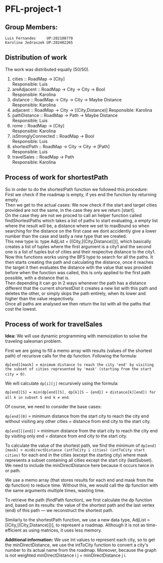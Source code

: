 # PFL-project-1

## Group Members:

    Luis Fernandes     UP:202108770 
    Karolina Jedraszek UP:202402265 

## Distribution of work

The work was distributed equally (50/50).

1. cities :: RoadMap -> [City] <br>
Responsible: Luis 
2. areAdjacent :: RoadMap -> City -> City -> Bool <br>
Responsible: Karolina 
3. distance :: RoadMap -> City -> City -> Maybe Distance <br>
Responsible: Karolina 
4. adjacent :: RoadMap -> City -> [(City,Distance)]
Responsible: Karolina 
5. pathDistance :: RoadMap -> Path -> Maybe Distance <br>
Responsible: Luis
6. rome :: RoadMap -> [City] <br>
Responsible: Karolina 
7. isStronglyConnected :: RoadMap -> Bool <br>
Responsible: Luis
8. shortestPath :: RoadMap -> City -> City -> [Path] <br>
Responsible: Luis
9. travelSales :: RoadMap -> Path <br>
Responsible: Karolina 

## Process of work for shortestPath

So in order to do the shortestPath function we followed this procedure: <br>
First we check if the roadmap is empty, if yes end the function by returning empty. <br>
Then we get to the actual cases: We now check if the start and target cities provided are not the same, in the case they are we return [start]. <br>
On the case they are not we proced to call an helper function called findShortestPaths which takes a list of paths to start evaluating, a empty list where the result will be, a distance where we set to maxBound so when searching for the distance on the first case we dont accidently give a lower number than the case and lastly a new type that we created. <br>
This new type is: type AdjList = [(City,[(City,Distance)])], which basically creates a list of tuples where the first argument is a city1 and the second one is a list of tuples but of cities and their respecitve distance to the city1. <br>
Now this functions works using the BFS type to search for all the paths. It then starts creating the path and calculating the distance, once it reaches the target it then evaluates the distance with the value that was provided before when the function was called, this is only applied to the first path possible, with a distance that is. <br>
Then depending it can go in 2 ways whenever the path has a distance different that the current shortestDist it creates a new list with this path and deletes the other, or simply skips the path entirely, when its lower and higher than the value respectively. <br>
Once all paths are analysed we then return the list with all the paths that cost the lowest. 

## Process of work for travelSales
**Idea:**
We will use dynamic programming with memoization to solve the traveling salesman problem.

First we are going to fill a memo array with results (values of the shortest path) of recurisve calls for the dp function.
Following the formula:

`dp[end][mask] = minimum distance to reach the city 'end' by visiting the subset of cities represented by 'mask' (starting from the start city = 0)`.

We will calculate `dp[i][j]` recursively using the formula:

`dp[end][S] = min(dp[end][S], dp[k][S — {end}] + distance[k][end]) for all k in subset S and k ≠ end`.

Of course, we need to consider the base cases:

`dp[end][0]` = minimum distance from the start city to reach the city end without visiting any other cities = distance from end city to the start city.

`dp[end][{end}]` = minimum distance from the start city to reach the city end by visiting only end = distance from end city to the start city.

To calculate the value of the shortest path, we find the minimum of `dp[end][mask] + minDirectDistance (intToCity i cities) (intToCity start cities)` for each end in the cities (except the starting city) where mask represents a subset containing all cities except the start city (lastSubset). We need to include the minDirectDistance here because it occurs twice in or path.

We use a memo array (that stores results for each end and mask from the dp function) to reduce time. Without this, we would call the dp function with the same arguments multiple times, wasting time.

To retrieve the path (findPath function), we first calculate the dp function and, based on its results: the value of the shortest path and the last vertex (end) of this path — we reconstruct the shortest path.

Similarly to the shortestPath function, we use a new data type, AdjList = [(City,[(City,Distance)])], to represent a roadmap. Although it is not as time-efficient as using matrices, it uses less memory.

**Additional information:**
We use Int values to represent each city, so to get the minDirectDistance, we use the intToCity function to convert a city's number to its actual name from the roadmap.
Moreover, because the graph is not weighted minDirectDistance i j = minDirectDistance j i.


